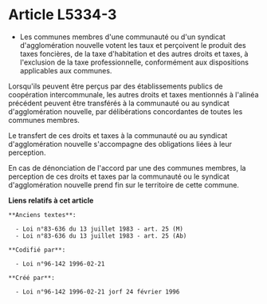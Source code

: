 # Article L5334-3

- Les communes membres d'une communauté ou d'un syndicat d'agglomération nouvelle votent les taux et perçoivent le produit
des taxes foncières, de la taxe d'habitation et des autres droits et taxes, à l'exclusion de la taxe professionnelle,
conformément aux dispositions applicables aux communes.

Lorsqu'ils peuvent être perçus par des établissements publics de coopération intercommunale, les autres droits et taxes
mentionnés à l'alinéa précédent peuvent être transférés à la communauté ou au syndicat d'agglomération nouvelle, par
délibérations concordantes de toutes les communes membres.

Le transfert de ces droits et taxes à la communauté ou au syndicat d'agglomération nouvelle s'accompagne des obligations
liées à leur perception.

En cas de dénonciation de l'accord par une des communes membres, la perception de ces droits et taxes par la communauté ou le
syndicat d'agglomération nouvelle prend fin sur le territoire de cette commune.

**Liens relatifs à cet article**

	**Anciens textes**:

	  - Loi n°83-636 du 13 juillet 1983 - art. 25 (M)
	  - Loi n°83-636 du 13 juillet 1983 - art. 25 (Ab)

	**Codifié par**:

	  - Loi n°96-142 1996-02-21

	**Créé par**:

	  - Loi n°96-142 1996-02-21 jorf 24 février 1996
